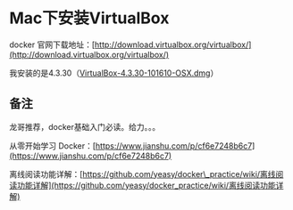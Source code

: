 # Mac下安装VirtualBox

docker 官网下载地址：[http://download.virtualbox.org/virtualbox/](http://download.virtualbox.org/virtualbox/)

我安装的是4.3.30（[VirtualBox-4.3.30-101610-OSX.dmg](http://download.virtualbox.org/virtualbox/4.3.30/VirtualBox-4.3.30-101610-OSX.dmg)）

## 备注

龙哥推荐，docker基础入门必读。给力。。。

从零开始学习 Docker：[https://www.jianshu.com/p/cf6e7248b6c7](https://www.jianshu.com/p/cf6e7248b6c7)

离线阅读功能详解：[https://github.com/yeasy/docker\_practice/wiki/离线阅读功能详解](https://github.com/yeasy/docker_practice/wiki/离线阅读功能详解)

